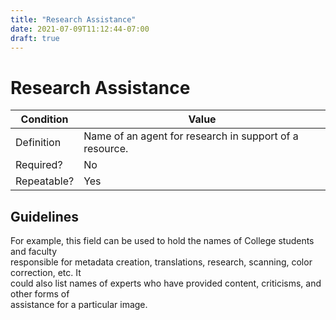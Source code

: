 ```yaml
---
title: "Research Assistance"
date: 2021-07-09T11:12:44-07:00
draft: true
---
```


# Research Assistance

| Condition  | Value |
|-------------|---------------------------|
| Definition  |   Name of an agent for research in support of a resource. |
| Required?   | No                        |
| Repeatable? | Yes                        |

## Guidelines

For example, this field can be used to hold the names of College students and faculty<br>responsible for metadata creation, translations, research, scanning, color correction, etc. It<br>could also list names of experts who have provided content, criticisms, and other forms of<br>assistance for a particular image.
